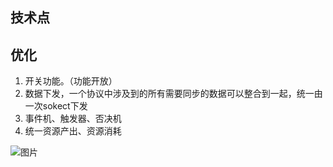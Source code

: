 

## 技术点

## 优化

1. 开关功能。（功能开放）
2. 数据下发，一个协议中涉及到的所有需要同步的数据可以整合到一起，统一由一次sokect下发
3. 事件机、触发器、否决机
4. 统一资源产出、资源消耗

![图片](/images/游戏.png)
